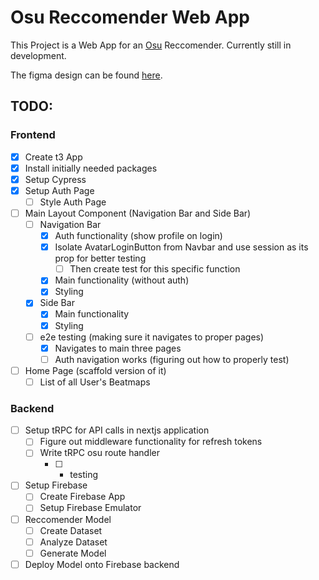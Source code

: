 # Osu Reccomender Web App

This Project is a Web App for an [Osu](https://osu.ppy.sh/) Reccomender. Currently still in development.

The figma design can be found [here](https://www.figma.com/design/tvCc0rsBiD7Ex1YpUwtSMO/osu-reccomender?node-id=102-995&t=3vYmuE5X8Xz0Ok3l-1).

## TODO:

### Frontend

- [x] Create t3 App
- [x] Install initially needed packages
- [x] Setup Cypress
- [x] Setup Auth Page
  - [ ] Style Auth Page
- [ ] Main Layout Component (Navigation Bar and Side Bar)
  - [ ] Navigation Bar
    - [x] Auth functionality (show profile on login)
    - [x] Isolate AvatarLoginButton from Navbar and use session as its prop for better testing
      - [ ] Then create test for this specific function
    - [x] Main functionality (without auth)
    - [x] Styling
  - [x] Side Bar
    - [x] Main functionality
    - [x] Styling
  - [ ] e2e testing (making sure it navigates to proper pages)
    - [x] Navigates to main three pages
    - [ ] Auth navigation works (figuring out how to properly test)
- [ ] Home Page (scaffold version of it)
  - [ ] List of all User's Beatmaps

### Backend

- [ ] Setup tRPC for API calls in nextjs application
  - [ ] Figure out middleware functionality for refresh tokens
  - [ ] Write tRPC osu route handler
    - [ ] - testing
- [ ] Setup Firebase
  - [ ] Create Firebase App
  - [ ] Setup Firebase Emulator
- [ ] Reccomender Model
  - [ ] Create Dataset
  - [ ] Analyze Dataset
  - [ ] Generate Model
- [ ] Deploy Model onto Firebase backend
